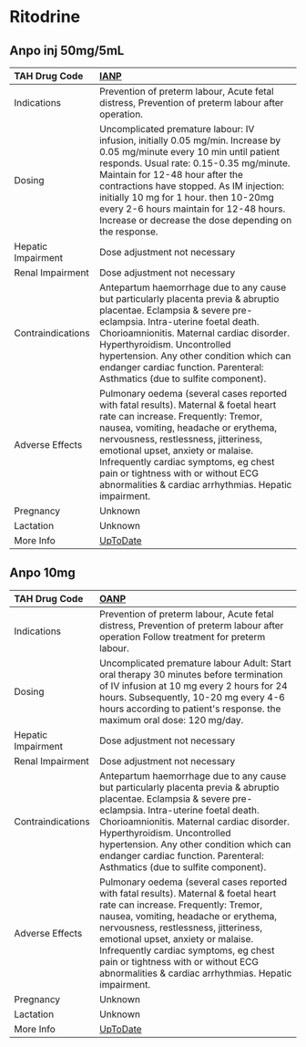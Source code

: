 # Ritodrine

## Anpo inj 50mg/5mL

| TAH Drug Code      | [IANP](https://www.tahsda.org.tw/drugs/hissearch.php?drug_code=IANP)                                                                                                                                                                                                                                                                                                                           |
|:-------------------|:-----------------------------------------------------------------------------------------------------------------------------------------------------------------------------------------------------------------------------------------------------------------------------------------------------------------------------------------------------------------------------------------------|
| Indications        | Prevention of preterm labour, Acute fetal distress, Prevention of preterm labour after operation.                                                                                                                                                                                                                                                                                              |
| Dosing             | Uncomplicated premature labour: IV infusion, initially 0.05 mg/min. Increase by 0.05 mg/minute every 10 min until patient responds. Usual rate: 0.15-0.35 mg/minute. Maintain for 12-48 hour after the contractions have stopped. As IM injection: initially 10 mg for 1 hour. then 10-20mg every 2-6 hours maintain for 12-48 hours. Increase or decrease the dose depending on the response. |
| Hepatic Impairment | Dose adjustment not necessary                                                                                                                                                                                                                                                                                                                                                                  |
| Renal Impairment   | Dose adjustment not necessary                                                                                                                                                                                                                                                                                                                                                                  |
| Contraindications  | Antepartum haemorrhage due to any cause but particularly placenta previa & abruptio placentae. Eclampsia & severe pre-eclampsia. Intra-uterine foetal death. Chorioamnionitis. Maternal cardiac disorder. Hyperthyroidism. Uncontrolled hypertension. Any other condition which can endanger cardiac function. Parenteral: Asthmatics (due to sulfite component).                              |
| Adverse Effects    | Pulmonary oedema (several cases reported with fatal results). Maternal & foetal heart rate can increase. Frequently: Tremor, nausea, vomiting, headache or erythema, nervousness, restlessness, jitteriness, emotional upset, anxiety or malaise. Infrequently cardiac symptoms, eg chest pain or tightness with or without ECG abnormalities & cardiac arrhythmias. Hepatic impairment.       |
| Pregnancy          | Unknown                                                                                                                                                                                                                                                                                                                                                                                        |
| Lactation          | Unknown                                                                                                                                                                                                                                                                                                                                                                                        |
| More Info          | [UpToDate](https://www.uptodate.com/contents/ritodrine-drug-information)                                                                                                                                                                                                                                                                                                                       |

## Anpo 10mg

| TAH Drug Code      | [OANP](https://www.tahsda.org.tw/drugs/hissearch.php?drug_code=OANP)                                                                                                                                                                                                                                                                                                                     |
|:-------------------|:-----------------------------------------------------------------------------------------------------------------------------------------------------------------------------------------------------------------------------------------------------------------------------------------------------------------------------------------------------------------------------------------|
| Indications        | Prevention of preterm labour, Acute fetal distress, Prevention of preterm labour after operation Follow treatment for preterm labour.                                                                                                                                                                                                                                                    |
| Dosing             | Uncomplicated premature labour Adult: Start oral therapy 30 minutes before termination of IV infusion at 10 mg every 2 hours for 24 hours. Subsequently, 10-20 mg every 4-6 hours according to patient's response. the maximum oral dose: 120 mg/day.                                                                                                                                    |
| Hepatic Impairment | Dose adjustment not necessary                                                                                                                                                                                                                                                                                                                                                            |
| Renal Impairment   | Dose adjustment not necessary                                                                                                                                                                                                                                                                                                                                                            |
| Contraindications  | Antepartum haemorrhage due to any cause but particularly placenta previa & abruptio placentae. Eclampsia & severe pre-eclampsia. Intra-uterine foetal death. Chorioamnionitis. Maternal cardiac disorder. Hyperthyroidism. Uncontrolled hypertension. Any other condition which can endanger cardiac function. Parenteral: Asthmatics (due to sulfite component).                        |
| Adverse Effects    | Pulmonary oedema (several cases reported with fatal results). Maternal & foetal heart rate can increase. Frequently: Tremor, nausea, vomiting, headache or erythema, nervousness, restlessness, jitteriness, emotional upset, anxiety or malaise. Infrequently cardiac symptoms, eg chest pain or tightness with or without ECG abnormalities & cardiac arrhythmias. Hepatic impairment. |
| Pregnancy          | Unknown                                                                                                                                                                                                                                                                                                                                                                                  |
| Lactation          | Unknown                                                                                                                                                                                                                                                                                                                                                                                  |
| More Info          | [UpToDate](https://www.uptodate.com/contents/ritodrine-drug-information)                                                                                                                                                                                                                                                                                                                 |

